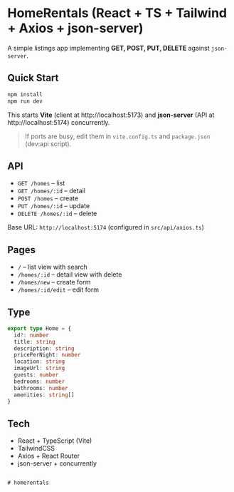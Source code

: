 
# HomeRentals (React + TS + Tailwind + Axios + json-server)

A simple listings app implementing **GET, POST, PUT, DELETE** against `json-server`.

## Quick Start

```bash
npm install
npm run dev
```
This starts **Vite** (client at http://localhost:5173) and **json-server** (API at http://localhost:5174) concurrently.

> If ports are busy, edit them in `vite.config.ts` and `package.json` (dev:api script).

## API

- `GET /homes` – list
- `GET /homes/:id` – detail
- `POST /homes` – create
- `PUT /homes/:id` – update
- `DELETE /homes/:id` – delete

Base URL: `http://localhost:5174` (configured in `src/api/axios.ts`)

## Pages

- `/` – list view with search
- `/homes/:id` – detail view with delete
- `/homes/new` – create form
- `/homes/:id/edit` – edit form

## Type

```ts
export type Home = {
  id?: number
  title: string
  description: string
  pricePerNight: number
  location: string
  imageUrl: string
  guests: number
  bedrooms: number
  bathrooms: number
  amenities: string[]
}
```

## Tech

- React + TypeScript (Vite)
- TailwindCSS
- Axios + React Router
- json-server + concurrently
```

# homerentals
